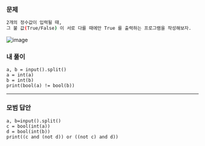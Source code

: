 ### 문제 
```sh
2개의 정수값이 입력될 때,
그 불 값(True/False) 이 서로 다를 때에만 True 를 출력하는 프로그램을 작성해보자.
```

![image](https://user-images.githubusercontent.com/58898466/148893266-94d4adf0-e75b-458d-a05a-a276a43ea20a.png)


### 내 풀이
~~~
a, b = input().split()
a = int(a)
b = int(b)
print(bool(a) != bool(b))
~~~

***
### 모범 답안
~~~
a, b=input().split()
c = bool(int(a))
d = bool(int(b))
print((c and (not d)) or ((not c) and d))
~~~ 
